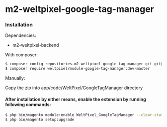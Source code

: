 # m2-weltpixel-google-tag-manager

### Installation

Dependencies:
 - m2-weltpixel-backend

With composer:

```sh
$ composer config repositories.m2-weltpixel-google-tag-manager git git@github.com:rusdragos/m2-weltpixel-google-tag-manager.git
$ composer require weltpixel/module-google-tag-manager:dev-master
```

Manually:

Copy the zip into app/code/WeltPixel/GoogleTagManager directory


#### After installation by either means, enable the extension by running following commands:

```sh
$ php bin/magento module:enable WeltPixel_GoogleTagManager --clear-static-content
$ php bin/magento setup:upgrade
```
